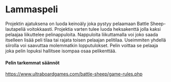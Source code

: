 # Lammaspeli

Projektin ajatuksena on luoda keinoäly joka pystyy pelaamaan Battle Sheep-lautapeliä voitokkaasti. Projektia
varten tulee luoda heksakenttä jolla kaksi pelaajaa liikuttelee pelinappuloita. Nappuloita liikuttamalla voi joko saada
itselleen lisää peli tilaa tai rajata toisen pelaajan pelitilaa. Useimmiten yhdellä siirolla voi saavuttaa molemmatkin
lopputulokset. Pelin voittaa se pelaaja joka pelin lopuksi hallitsee isompaa osaa pelikenttää.

#### Pelin tarkemmat säännöt
https://www.ultraboardgames.com/battle-sheep/game-rules.php